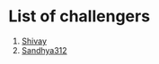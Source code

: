 # List of challengers
1. [Shivay](https://github.com/shivaylamba)
2. [Sandhya312](https://github.com/Sandhya312)
